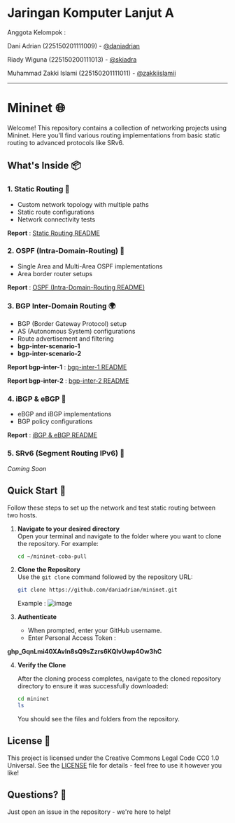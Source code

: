 # Jaringan Komputer Lanjut A
Anggota Kelompok :

Dani Adrian (225150201111009) - [@daniadrian](https://github.com/daniadrian) 

Riady Wiguna (225150200111013) - [@skiadra](https://github.com/Skiadra)

Muhammad Zakki Islami (225150201111011) - [@zakkiislamii](https://github.com/zakkiislamii)

---
# Mininet 🌐

Welcome! This repository contains a collection of networking projects using Mininet. Here you'll find various routing implementations from basic static routing to advanced protocols like SRv6. 

## What's Inside 📦

### 1. Static Routing 🎯
- Custom network topology with multiple paths
- Static route configurations
- Network connectivity tests

**Report** :
[Static Routing README](static-routing-mininet/README.md)

### 2. OSPF (Intra-Domain-Routing) 🔄
- Single Area and Multi-Area OSPF implementations
- Area border router setups

**Report** :
[OSPF (Intra-Domain-Routing README)](intra-domain-routing/README.md)

### 3. BGP Inter-Domain Routing 🌍
- BGP (Border Gateway Protocol) setup
- AS (Autonomous System) configurations
- Route advertisement and filtering
- **bgp-inter-scenario-1**
- **bgp-inter-scenario-2**

**Report bgp-inter-1** :
[bgp-inter-1 README](bgp-inter-1/README.md)

**Report bgp-inter-2** :
[bgp-inter-2 README](bgp-inter-2/README.md)

### 4. iBGP & eBGP 🔗
- eBGP and iBGP implementations
- BGP policy configurations

**Report** :
[iBGP & eBGP README](iBGP-eBGP/README.md)

### 5. SRv6 (Segment Routing IPv6) 🚀
*Coming Soon*

## Quick Start 🚀
Follow these steps to set up the network and test static routing between two hosts.

1. **Navigate to your desired directory**  
   Open your terminal and navigate to the folder where you want to clone the repository. For example:
   ```bash
   cd ~/mininet-coba-pull
   ```

2. **Clone the Repository**  
   Use the `git clone` command followed by the repository URL:
   ```bash
   git clone https://github.com/daniadrian/mininet.git
   ```
   Example :
![image](https://github.com/user-attachments/assets/17bf6edc-a7f7-4ffa-afd2-92c8c576e34b)

3. **Authenticate**  
   - When prompted, enter your GitHub username.
   - Enter Personal Access Token :

**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**

4. **Verify the Clone**  

   After the cloning process completes, navigate to the cloned repository directory to ensure it was successfully downloaded:

   ```bash
   cd mininet
   ls
   ```

   You should see the files and folders from the repository.

## License 📝
This project is licensed under the Creative Commons Legal Code CC0 1.0 Universal. See the [LICENSE](LICENSE) file for details - feel free to use it however you like!

## Questions? 💭
Just open an issue in the repository - we're here to help!
